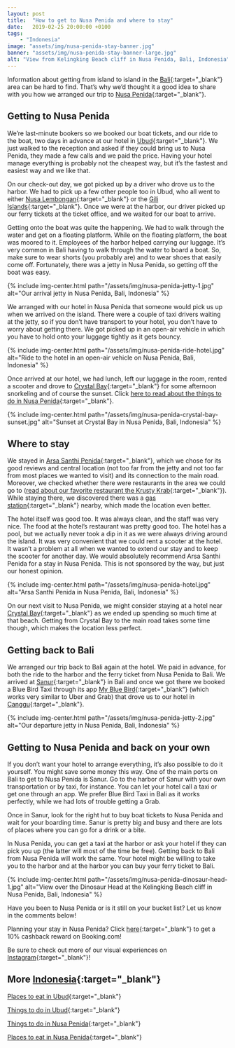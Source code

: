 ```yaml
---
layout: post
title:  "How to get to Nusa Penida and where to stay"
date:   2019-02-25 20:00:00 +0100
tags:
    - "Indonesia"
image: "assets/img/nusa-penida-stay-banner.jpg"
banner: "assets/img/nusa-penida-stay-banner-large.jpg"
alt: "View from Kelingking Beach cliff in Nusa Penida, Bali, Indonesia"
---
```


Information about getting from island to island in the [Bali][bali]{:target="_blank"} area can be hard to find. That’s why we’d thought it a good idea to share with you how we arranged our trip to [Nusa Penida][nusa penida]{:target="_blank"}. 

## Getting to Nusa Penida

We’re last-minute bookers so we booked our boat tickets, and our ride to the boat, two days in advance at our hotel in [Ubud][ubud]{:target="_blank"}. We just walked to the reception and asked if they could bring us to Nusa Penida, they made a few calls and we paid the price. Having your hotel manage everything is probably not the cheapest way, but it’s the fastest and easiest way and we like that. 

On our check-out day, we got picked up by a driver who drove us to the harbor. We had to pick up a few other people too in Ubud, who all went to either [Nusa Lembongan][nusa lembongan]{:target="_blank"} or the [Gili Islands][gilis]{:target="_blank"}. Once we were at the harbor, our driver picked up our ferry tickets at the ticket office, and we waited for our boat to arrive. 

Getting onto the boat was quite the happening. We had to walk through the water and get on a floating platform. While on the floating platform, the boat was moored to it. Employees of the harbor helped carrying our luggage. It’s very common in Bali having to walk through the water to board a boat. So, make sure to wear shorts (you probably are) and to wear shoes that easily come off. Fortunately, there was a jetty in Nusa Penida, so getting off the boat was easy. 

{% include img-center.html path="/assets/img/nusa-penida-jetty-1.jpg" alt="Our arrival jetty in Nusa Penida, Bali, Indonesia" %}

We arranged with our hotel in Nusa Penida that someone would pick us up when we arrived on the island. There were a couple of taxi drivers waiting at the jetty, so if you don’t have transport to your hotel, you don’t have to worry about getting there. We got picked up in an open-air vehicle in which you have to hold onto your luggage tightly as it gets bouncy. 

{% include img-center.html path="/assets/img/nusa-penida-ride-hotel.jpg" alt="Ride to the hotel in an open-air vehicle on Nusa Penida, Bali, Indonesia" %}

Once arrived at our hotel, we had lunch, left our luggage in the room, rented a scooter and drove to [Crystal Bay][crystal bay]{:target="_blank"} for some afternoon snorkeling and of course the sunset. Click [here to read about the things to do in Nusa Penida][things nusa penida]{:target="_blank"}. 

{% include img-center.html path="/assets/img/nusa-penida-crystal-bay-sunset.jpg" alt="Sunset at Crystal Bay in Nusa Penida, Bali, Indonesia" %}

## Where to stay

We stayed in [Arsa Santhi Penida][arsa santhi penida]{:target="_blank"}, which we chose for its good reviews and central location (not too far from the jetty and not too far from most places we wanted to visit) and its connection to the main road. Moreover, we checked whether there were restaurants in the area we could go to ([read about our favorite restaurant the Krusty Krab][eat nusa penida]{:target="_blank"}). While staying there, we discovered there was a [gas station][gas station]{:target="_blank"} nearby, which made the location even better. 

The hotel itself was good too. It was always clean, and the staff was very nice. The food at the hotel’s restaurant was pretty good too. The hotel has a pool, but we actually never took a dip in it as we were always driving around the island. It was very convenient that we could rent a scooter at the hotel. It wasn’t a problem at all when we wanted to extend our stay and to keep the scooter for another day. We would absolutely recommend Arsa Santhi Penida for a stay in Nusa Penida. This is not sponsored by the way, but just our honest opinion.  

{% include img-center.html path="/assets/img/nusa-penida-hotel.jpg" alt="Arsa Santhi Penida in Nusa Penida, Bali, Indonesia" %}

On our next visit to Nusa Penida, we might consider staying at a hotel near [Crystal Bay][crystal bay]{:target="_blank"} as we ended up spending so much time at that beach. Getting from Crystal Bay to the main road takes some time though, which makes the location less perfect. 

## Getting back to Bali

We arranged our trip back to Bali again at the hotel. We paid  in advance, for both the ride to the harbor and the ferry  ticket from Nusa Penida to Bali. We arrived at [Sanur][sanur]{:target="_blank"} in Bali and once we got there we booked a Blue Bird Taxi through its app [My Blue Bird][my blue bird]{:target="_blank"} (which works very similar to Uber and Grab) that drove us to our hotel in [Canggu][canggu]{:target="_blank"}. 

{% include img-center.html path="/assets/img/nusa-penida-jetty-2.jpg" alt="Our departure jetty in Nusa Penida, Bali, Indonesia" %}

## Getting to Nusa Penida and back on your own

If you don’t want your hotel to arrange everything, it’s also possible to do it yourself. You might save some money this way. One of the main ports on Bali to get to Nusa Penida is Sanur. Go to the harbor of Sanur with your own transportation or by taxi, for instance. You can let your hotel call a taxi or get one through an app. We prefer Blue Bird Taxi in Bali as it works perfectly, while we had lots of trouble getting a Grab. 

Once in Sanur, look for the right hut to buy boat tickets to Nusa Penida and wait for your boarding time. Sanur is pretty big and busy and there are lots of places where you can go for a drink or a bite. 

In Nusa Penida, you can get a taxi at the harbor or ask your hotel if they can pick you up (the latter will most of the time be free). Getting back to Bali from Nusa Penida will work the same. Your hotel might be willing to take you to the harbor and at the harbor you can buy your ferry ticket to Bali. 

{% include img-center.html path="/assets/img/nusa-penida-dinosaur-head-1.jpg" alt="View over the Dinosaur Head at the Kelingking Beach cliff in Nusa Penida, Bali, Indonesia" %}

Have you been to Nusa Penida or is it still on your bucket list? Let us know in the comments below!

Planning your stay in Nusa Penida? Click [here][booking.com]{:target="_blank"} to get a 10% cashback reward on Booking.com! 

Be sure to check out more of our visual experiences on [Instagram][instagram]{:target="_blank"}!

## More [Indonesia][indonesia]{:target="_blank"}

[Places to eat in Ubud][ubud eat]{:target="_blank"}

[Things to do in Ubud][things ubud]{:target="_blank"}

[Things to do in Nusa Penida][things nusa penida]{:target="_blank"}

[Places to eat in Nusa Penida][eat nusa penida]{:target="_blank"}

[instagram]: https://instagram.com/kipamojo 
[booking.com]: https://www.booking.com/s/35_6/joshsn24

[indonesia]: https://kipamojo.world/tags.html#indonesia
[ubud eat]: https://kipamojo.world/2019/01/28/Places-to-eat-in-Ubud-Bali.html
[things ubud]: https://kipamojo.world/2019/02/04/Things-to-do-in-Ubud-Bali.html
[things nusa penida]: https://kipamojo.world/2019/02/11/Things-to-do-in-Nusa-Penida.html
[eat nusa penida]: https://kipamojo.world/2019/02/18/Places-to-eat-in-Nusa-Penida.html

[bali]: https://goo.gl/maps/1ijZDNqWrVm 
[nusa penida]: https://goo.gl/maps/Nk9c2CSuQvM2
[ubud]: https://goo.gl/maps/eQxhd7chBB72
[nusa lembongan]: https://goo.gl/maps/cGQLjhNhLmP2
[gilis]: https://goo.gl/maps/N82V54GCfbT2
[arsa santhi penida]: https://goo.gl/maps/YtYoEPFSgkm
[gas station]: https://goo.gl/maps/HymarwyLCoQ2
[crystal bay]: https://goo.gl/maps/dumKLdX19z12
[sanur]: https://goo.gl/maps/6faTit5RsTN2
[my blue bird]: https://play.google.com/store/apps/details?id=com.seatech.bluebird&hl=nl
[canggu]: https://goo.gl/maps/C9NPpw5BP292

